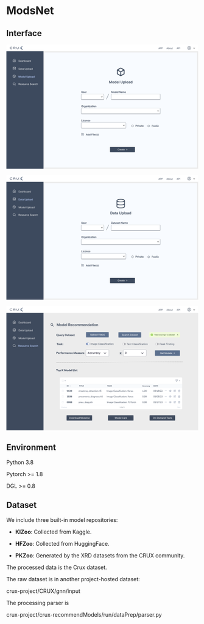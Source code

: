 # ModsNet

## Interface

![image](./interface/model_upload.png)

![image](./interface/data_upload.png)

![image](./interface/model_search.png)

## Environment

Python 3.8

Pytorch >= 1.8

DGL >= 0.8

## Dataset


We include three built-in model repositories:

* **KIZoo**: Collected from Kaggle.

* **HFZoo**: Collected from HuggingFace.

* **PKZoo**: Generated by the XRD datasets from the CRUX community.

The processed data is the Crux dataset.

The raw dataset is in another project-hosted dataset:

crux-project/CRUX/gnn/input

The processing parser is

crux-project/crux-recommendModels/run/dataPrep/parser.py
